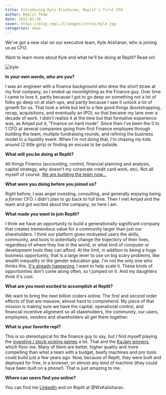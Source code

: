 ```yaml
---
title: Introducing Kyle Alisharan, Replit's first CFO 
author: Replit Team
date: 2022-03-30
cover: https://blog.repl.it/images/intros/kyle.jpg
categories: news
---
```


We've got a new star on our executive team, Kyle Alisharan, who is joining us as CFO. 

Want to learn more about Kyle and what he'll be doing at Replit? Read on!

![kyle](https://blog.replit.com/images/intros/kyle.jpg)

**In your own words, who are you?**
 
I was an engineer with a finance background who drew the short straw at my first company, so I ended up moonlighting as the Finance guy. Over time I came to love it, partly because I got to go deep on something not a lot of folks go deep on at start-ups, and partly because I saw it unlock a lot of growth for us. That took a while but led to a few good things (bootstrapping, recap, acquisitions, and eventually an IPO), so that became my lane over a decade of work. I didn't realize it at the time but that formative experience was, as Amjad put it, "Finance on hard mode". Since then I've been the 0 to 1 CFO at several companies going from first Finance employee through building the team, multiple fundraising rounds, and refining the business model to a liquidity event.  When I'm not doing that, I'm chasing my kids around (2 little girls) or finding an excuse to be outside.
 
**What will you be doing at Replit?**
 
All things Finance (accounting, control, financial planning and analysis, capital strategy, why doesn't my corporate credit card work, etc). Not all myself of course. [We are building the team now...](https://replit.com/site/careers)

**What were you doing before you joined us?**
 
Right before, I was angel investing, consulting, and generally enjoying being a *former* CFO. I didn't plan to go back to full time. Then I met Amjad and the team and got excited about the company, so here I am.
 
**What made you want to join Replit?**
 
I think we have an opportunity to build a generationally significant company that creates tremendous value for a community larger than just our shareholders. I think our platform gives motivated users the skills, community, and tools to potentially change the trajectory of their lives, regardless of where they live in the world, or what kind of computer or development tools they can afford. At the limit, in addition to being a huge business opportunity, that is a large lever to use on big scary problems, like wealth inequality or the gender education gap. I'm not the only one who thinks this. [It's already happening.](https://twitter.com/i/web/status/1506429498895470592) I want to help scale it. These kinds of opportunities don’t come along often, so I jumped on it. And my daughters think it's cool.
 
**What are you most excited to accomplish at Replit?**
 
We want to bring the next billion coders online. The first and second order effects of that are massive, almost hard to comprehend. My piece of that mission is making sure we have the capital, operational control, and financial incentive alignment so all stakeholders, the community, our users, employees, vendors and shareholders all get there together.
 
**What is your favorite repl?**
 
This is so stereotypical for the finance guy to say, but I find myself playing the [investing / stock picking games](https://replit.com/@SharkCoding/Stock-Market-Game?v=1) a lot. That and the [KaJam winners](https://blog.replit.com/kajam-winners), which floor me. Many of them are better, higher quality and more compelling than what a team with a budget, beefy machines and pro tools could build just a few years ago. Now, because of Replit, they were built and deployed for free, in a browser, on almost any kind of machine (they could have been built on a phone!). That is just amazing to me.
 
**Where can users find you online?** 
 
You can find me [LinkedIn](https://www.linkedin.com/in/kylealisharan/) and on Replit at @WxKalisharan.